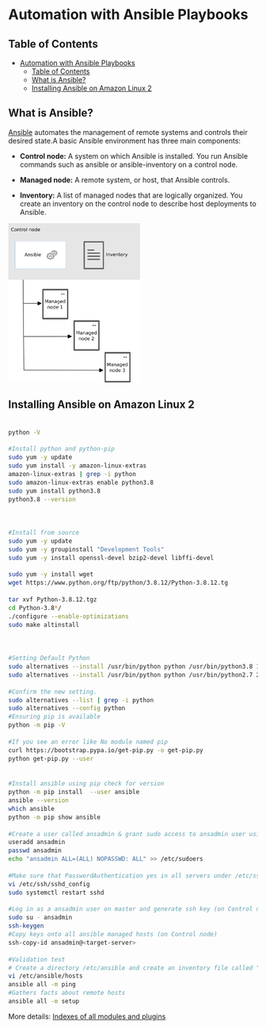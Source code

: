 # Automation with Ansible Playbooks


<!-- TABLE OF CONTENTS -->
## Table of Contents
- [Automation with Ansible Playbooks](#automation-with-ansible-playbooks)
  - [Table of Contents](#table-of-contents)
  - [What is Ansible?](#what-is-ansible)
  - [Installing Ansible on Amazon Linux 2](#installing-ansible-on-amazon-linux-2)

## What is Ansible?
[Ansible](https://docs.ansible.com/ansible/latest/installation_guide/intro_installation.html) automates the management of remote systems and controls their desired state.A basic Ansible environment has three main components:
- **Control node:**
A system on which Ansible is installed. You run Ansible commands such as ansible or ansible-inventory on a control node.

- **Managed node:**
A remote system, or host, that Ansible controls.

- **Inventory:**
A list of managed nodes that are logically organized. You create an inventory on the control node to describe host deployments to Ansible. 

<img src="public/assets/images/ansible_basic.svg" alt="Basic components of an Ansible environment include a control node, an inventory of managed nodes, and a module copied to each managed node." width="266" height="321">

## Installing Ansible on Amazon Linux 2
```sh

python -V

#Install python and python-pip
sudo yum -y update
sudo yum install -y amazon-linux-extras
amazon-linux-extras | grep -i python
sudo amazon-linux-extras enable python3.8
sudo yum install python3.8
python3.8 --version



#Install from source
sudo yum -y update
sudo yum -y groupinstall "Development Tools"
sudo yum -y install openssl-devel bzip2-devel libffi-devel

sudo yum -y install wget
wget https://www.python.org/ftp/python/3.8.12/Python-3.8.12.tg

tar xvf Python-3.8.12.tgz
cd Python-3.8*/
./configure --enable-optimizations
sudo make altinstall



#Setting Default Python
sudo alternatives --install /usr/bin/python python /usr/bin/python3.8 1
sudo alternatives --install /usr/bin/python python /usr/bin/python2.7 2

#Confirm the new setting.
sudo alternatives --list | grep -i python
sudo alternatives --config python
#Ensuring pip is available
python -m pip -V

#If you see an error like No module named pip
curl https://bootstrap.pypa.io/get-pip.py -o get-pip.py
python get-pip.py --user


#Install ansible using pip check for version
python -m pip install  --user ansible
ansible --version
which ansible
python -m pip show ansible

#Create a user called ansadmin & grant sudo access to ansadmin user using "visudo" command (on Control node and Managed host)
useradd ansadmin
passwd ansadmin
echo "ansadmin ALL=(ALL) NOPASSWD: ALL" >> /etc/sudoers

#Make sure that PasswordAuthentication yes in all servers under /etc/ssh/sshd_config file.
vi /etc/ssh/sshd_config 
sudo systemctl restart sshd

#Log in as a ansadmin user on master and generate ssh key (on Control node)
sudo su - ansadmin
ssh-keygen
#Copy keys onto all ansible managed hosts (on Control node)
ssh-copy-id ansadmin@<target-server>

#Validation test
# Create a directory /etc/ansible and create an inventory file called "hosts" add control node and managed hosts IP addresses to it.
vi /etc/ansible/hosts
ansible all -m ping
#Gathers facts about remote hosts
ansible all -m setup

```

More details: [Indexes of all modules and plugins](https://docs.ansible.com/ansible/latest/collections/all_plugins.html)